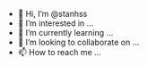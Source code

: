 - 👋 Hi, I’m @stanhss
- 👀 I’m interested in ...
- 🌱 I’m currently learning ...
- 💞️ I’m looking to collaborate on ...
- 📫 How to reach me ...

<!---
stanhss/stanhss is a ✨ special ✨ repository because its `README.md` (this file) appears on your GitHub profile.
You can click the Preview link to take a look at your changes.
--->
